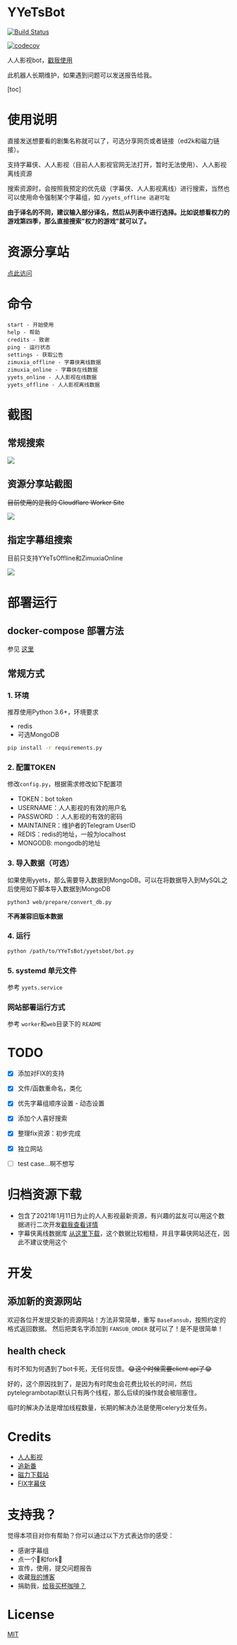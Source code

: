 # YYeTsBot

[![Build Status](https://travis-ci.com/tgbot-collection/YYeTsBot.svg?branch=master)](https://travis-ci.com/tgbot-collection/YYeTsBot)

[![codecov](https://codecov.io/gh/tgbot-collection/YYeTsBot/branch/master/graph/badge.svg?token=ZL1GCIF95D)](https://codecov.io/gh/tgbot-collection/YYeTsBot)

人人影视bot，[戳我使用](https://t.me/yyets_bot)

此机器人长期维护，如果遇到问题可以发送报告给我。

[toc]

# 使用说明
直接发送想要看的剧集名称就可以了，可选分享网页或者链接（ed2k和磁力链接）。

支持字幕侠、人人影视（目前人人影视官网无法打开，暂时无法使用）、人人影视离线资源

搜索资源时，会按照我预定的优先级（字幕侠、人人影视离线）进行搜索，当然也可以使用命令强制某个字幕组，如 `/yyets_offline 逃避可耻`

**由于译名的不同，建议输入部分译名，然后从列表中进行选择。比如说想看权力的游戏第四季，那么直接搜索"权力的游戏"就可以了。**

# 资源分享站
[点此访问](https://yyets.dmesg.app/)

# 命令
```
start - 开始使用
help - 帮助
credits - 致谢
ping - 运行状态
settings - 获取公告
zimuxia_offline - 字幕侠离线数据
zimuxia_online - 字幕侠在线数据  
yyets_online - 人人影视在线数据  
yyets_offline - 人人影视离线数据
```

# 截图
## 常规搜索
![](assets/1.png)

## 资源分享站截图
~~目前使用的是我的 Cloudflare Worker Site~~ 

![](assets/2.png)

## 指定字幕组搜索
目前只支持YYeTsOffline和ZimuxiaOnline

![](assets/3.png)

# 部署运行
## docker-compose 部署方法
参见 [这里](https://github.com/tgbot-collection/BotsRunner)

## 常规方式
### 1. 环境
推荐使用Python 3.6+，环境要求
* redis
* 可选MongoDB
```bash
pip install -r requirements.py
```
### 2. 配置TOKEN

修改`config.py`，根据需求修改如下配置项

* TOKEN：bot token
* USERNAME：人人影视的有效的用户名
* PASSWORD ：人人影视的有效的密码
* MAINTAINER：维护者的Telegram UserID
* REDIS：redis的地址，一般为localhost
* MONGODB: mongodb的地址
### 3. 导入数据（可选）
如果使用yyets，那么需要导入数据到MongoDB。可以在将数据导入到MySQL之后使用如下脚本导入数据到MongoDB
```shell
python3 web/prepare/convert_db.py
```
**不再兼容旧版本数据**

### 4. 运行
```bash
python /path/to/YYeTsBot/yyetsbot/bot.py
```
### 5. systemd 单元文件
参考 `yyets.service`

### 网站部署运行方式
参考 `worker`和`web`目录下的 `README`

# TODO
- [x] 添加对FIX的支持
- [x] 文件/函数重命名，类化
- [x] 优先字幕组顺序设置 - 动态设置
- [x] 添加个人喜好搜索
- [x] 整理fix资源：初步完成
- [x] 独立网站
- [ ] test case...啊不想写


# 归档资源下载
* 包含了2021年1月11日为止的人人影视最新资源，有兴趣的盆友可以用这个数据进行二次开发[戳我查看详情](https://t.me/mikuri520/668)
* 字幕侠离线数据库 [从这里下载](https://t.me/mikuri520/715)，这个数据比较粗糙，并且字幕侠网站还在，因此不建议使用这个

# 开发
## 添加新的资源网站
欢迎各位开发提交新的资源网站！方法非常简单，重写 `BaseFansub`，按照约定的格式返回数据。
然后把类名字添加到 `FANSUB_ORDER` 就可以了！是不是很简单！
## health check
有时不知为何遇到了bot卡死，无任何反馈。😂~~这个时候需要client api了~~😂

好的，这个原因找到了，是因为有时爬虫会花费比较长的时间，然后pytelegrambotapi默认只有两个线程，那么后续的操作就会被阻塞住。

临时的解决办法是增加线程数量，长期的解决办法是使用celery分发任务。

# Credits

* [人人影视](http://www.zmz2019.com/)
* [追新番](http://www.zhuixinfan.com/main.php)
* [磁力下载站](http://oabt005.com/home.html)
* [FIX字幕侠](https://www.zimuxia.cn/)

# 支持我？
觉得本项目对你有帮助？你可以通过以下方式表达你的感受：

* 感谢字幕组
* 点一个🌟和fork🍴
* 宣传，使用，提交问题报告
* 收藏[我的博客](https://dmesg.app/)  
* 捐助我，[给我买杯咖啡？](https://www.buymeacoffee.com/bennythink)


# License

[MIT](LICENSE)
